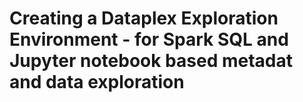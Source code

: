 
# Creating a Dataplex Exploration Environment - for Spark SQL and Jupyter notebook based metadat and data exploration

